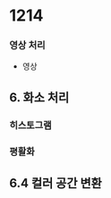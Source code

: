 # 1214



### 영상 처리



- 영상







## 6. 화소 처리







### 히스토그램



### 평활화



## 6.4 컬러 공간 변환







<br/>

<br/><br/>